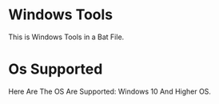 # Windows Tools
This is Windows Tools in a Bat File.
# Os Supported
Here Are The OS Are Supported:
Windows 10 And Higher OS.
